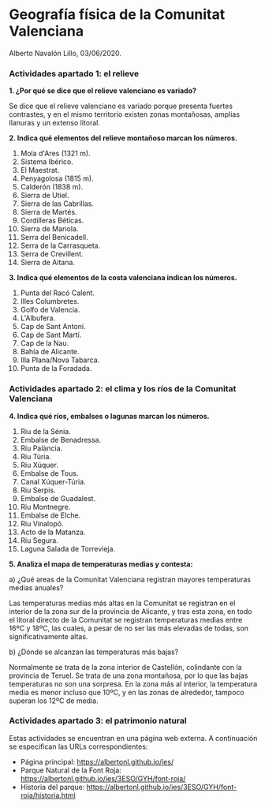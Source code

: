 # Geografía física de la Comunitat Valenciana

Alberto Navalón Lillo, 03/06/2020.

### Actividades apartado 1: el relieve

**1. ¿Por qué se dice que el relieve valenciano es variado?**

Se dice que el relieve valenciano es variado porque presenta fuertes contrastes, y en el mismo territorio existen zonas montañosas, amplias llanuras y un extenso litoral.

**2. Indica qué elementos del relieve montañoso marcan los números.**

1. Mola d'Ares (1321 m).
2. Sistema Ibérico.
3. El Maestrat.
4. Penyagolosa (1815 m).
5. Calderón (1838 m).
6. Sierra de Utiel.
7. Sierra de las Cabrillas.
8. Sierra de Martés.
9. Cordilleras Béticas.
10. Sierra de Mariola.
11. Serra del Benicadell.
12. Serra de la Carrasqueta.
13. Serra de Crevillent.
14. Sierra de Aitana.

**3. Indica qué elementos de la costa valenciana indican los números.**

1. Punta del Racó Calent.
2. Illes Columbretes.
3. Golfo de Valencia.
4. L'Albufera.
5. Cap de Sant Antoni.
6. Cap de Sant Martí.
7. Cap de la Nau.
8. Bahía de Alicante.
9. Illa Plana/Nova Tabarca.
10. Punta de la Foradada.

### Actividades apartado 2: el clima y los ríos de la Comunitat Valenciana

**4. Indica qué ríos, embalses o lagunas marcan los números.**

1. Riu de la Sénia.
2. Embalse de Benadressa.
3. Riu Palància.
4. Riu Túria.
5. Riu Xúquer.
6. Embalse de Tous.
7. Canal Xúquer-Túria.
8. Riu Serpis.
9. Embalse de Guadalest.
10. Riu Montnegre.
11. Embalse de Elche.
12. Riu Vinalopó.
13. Acto de la Matanza.
14. Riu Segura.
15. Laguna Salada de Torrevieja.

**5. Analiza el mapa de temperaturas medias y contesta:**

a) ¿Qué areas de la Comunitat Valenciana registran mayores temperaturas medias anuales?

Las temperaturas medias más altas en la Comunitat se registran en el interior de la zona sur de la provincia de Alicante, y tras esta zona, en todo el litoral directo de la Comunitat se registran temperaturas medias entre 16ºC y 18ºC, las cuales, a pesar de no ser las más elevadas de todas, son significativamente altas.

b) ¿Dónde se alcanzan las temperaturas más bajas?

Normalmente se trata de la zona interior de Castellón, colindante con la provincia de Teruel. Se trata de una zona montañosa, por lo que las bajas temperaturas no son una sorpresa. En la zona más al interior, la temperatura media es menor incluso que 10ºC, y en las zonas de alrededor, tampoco superan los 12ºC de media.

### Actividades apartado 3: el patrimonio natural

Estas actividades se encuentran en una página web externa. A continuación se especifican las URLs correspondientes:

- Página principal: https://albertonl.github.io/ies/
- Parque Natural de la Font Roja: https://albertonl.github.io/ies/3ESO/GYH/font-roja/
- Historia del parque: https://albertonl.github.io/ies/3ESO/GYH/font-roja/historia.html
